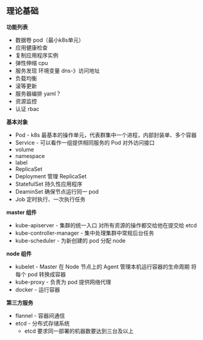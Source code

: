 ## 理论基础

__功能列表__
* 数据卷 pod（最小k8s单元）
* 应用健康检查
* 复制应用程序实例
* 弹性伸缩 cpu
* 服务发现 环境变量 dns-》访问地址
* 负载均衡
* 滚等更新
* 服务器编排 yaml？
* 资源监控
* 认证 rbac

__基本对象__
* Pod -   k8s 最基本的操作单元，代表群集中一个进程，内部封装单、多个容器
* Service -   可以看作一组提供相同服务的 Pod 对外访问接口
* volume 
* namespace 
* label
* ReplicaSet
* Deployment  管理 ReplicaSet
* StatefulSet 持久性应用程序
* DeaminSet   确保节点运行同一 pod
* Job 定时执行、一次执行任务

__master 组件__
* kube-apiserver    -    集群的统一入口 对所有资源的操作都交给他在提交给 etcd
* kube-controller-manager   -    集中处理集群中常规后台任务
* kube-scheduler    -    为新创建的 pod 分配 node

__node 组件__
* kubelet   -   Master 在 Node 节点上的 Agent 管理本机运行容器的生命周期 将每个 pod 转换成容器
* kube-proxy    -   负责为 pod 提供网络代理
* docker    -   运行容器

__第三方服务__
* flannel   -   容器间通信
* etcd  -   分布式存储系统
    - etcd 要求同一部署的机器数要达到三台及以上
